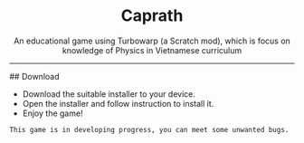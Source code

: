 <h1 align="center">Caprath</h1>

<p align="center">An educational game using Turbowarp (a Scratch mod), which is focus on knowledge of Physics in Vietnamese curriculum</p>
<hr>
## Download

-   Download the suitable installer to your device.
-   Open the installer and follow instruction to install it.
-   Enjoy the game!

```
This game is in developing progress, you can meet some unwanted bugs. 
```
